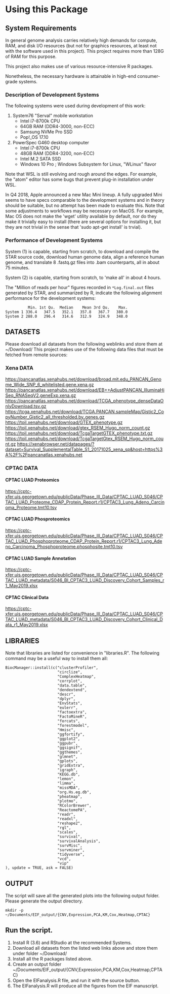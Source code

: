# Using this Package

## System Requirements
In general genome analysis carries relatively high demands for
compute, RAM, and disk I/O resources (but not for graphics resources, at
least not with the software used in this project). This project requires more than 128G of RAM for this purpose.

This project also makes use of various resource-intensive R packages.

Nonetheless, the necessary hardware is attainable in high-end
consumer-grade systems.

### Description of Development Systems
The following systems were used during development of this work:

1. System76 "Serval" mobile workstation
    * Intel i7-8700k CPU
    * 64GB RAM (DDR4-3000, non-ECC)
    * Samsung NVMe Pro SSD
    * Pop!_OS 17.10
2. PowerSpec G460 desktop computer
    * Intel i7-8700k CPU
    * 48GB RAM (DDR4-3200, non-ECC)
    * Intel M.2 SATA SSD
    * Windows 10 Pro ; Windows Subsystem for Linux, "WLinux" flavor

Note that WSL is still evolving and rough around the edges.  For example,
the "atom" editor has some bugs that prevent plug-in installation under WSL.

In Q4 2018, Apple announced a new Mac Mini lineup.  A fully upgraded Mini
seems to have specs comparable to the development systems and in theory
should be suitable, but no attempt has been made to evaluate this.  Note
that some adjustments to workflows may be necessary on MacOS.  For example,
Mac OS does not make the 'wget' utility available by default, nor do they
make it trivially easy to install (there are several options for
installing it, but they are not trivial in the sense that 'sudo apt-get install'
is trvial).

### Performance of Development Systems

System (1) is capable, starting from scratch, to download and compile
the STAR source code, download human genome data, align a reference
human genome, and translate 8 .fastq.gz files into .bam counterparts,
all in about 75 minutes.

System (2) is capable, starting from scratch, to 'make all' in about 4 hours.

The "Million of reads per hour" figures recorded in `*Log.final.out` files
generated by STAR, and summarized by R, indicate the following alignment
performance for the development systems:
```
          Min. 1st Qu.  Median    Mean 3rd Qu.    Max.
System 1 336.4   347.5   352.1   357.8   367.7   380.0
System 2 288.0   296.4   314.6   312.9   324.9   348.0
```

## DATASETS
Please download all datasets from the following weblinks and store them at
~/Download/
This project makes use of the following data files that must be fetched from remote sources:

### Xena DATA
https://pancanatlas.xenahubs.net/download/broad.mit.edu_PANCAN_Genome_Wide_SNP_6_whitelisted.gene.xena.gz
https://pancanatlas.xenahubs.net/download/EB++AdjustPANCAN_IlluminaHiSeq_RNASeqV2.geneExp.xena.gz
https://pancanatlas.xenahubs.net/download/TCGA_phenotype_denseDataOnlyDownload.tsv.gz
https://tcga.xenahubs.net/download/TCGA.PANCAN.sampleMap/Gistic2_CopyNumber_Gistic2_all_thresholded.by_genes.gz
https://toil.xenahubs.net/download/GTEX_phenotype.gz
https://toil.xenahubs.net/download/gtex_RSEM_Hugo_norm_count.gz
https://toil.xenahubs.net/download/TcgaTargetGTEX_phenotype.txt.gz
https://toil.xenahubs.net/download/TcgaTargetGtex_RSEM_Hugo_norm_count.gz
https://xenabrowser.net/datapages/?dataset=Survival_SupplementalTable_S1_20171025_xena_sp&host=https%3A%2F%2Fpancanatlas.xenahubs.net
### CPTAC DATA
#### CPTAC LUAD Proteomics
https://cptc-xfer.uis.georgetown.edu/publicData/Phase_III_Data/CPTAC_LUAD_S046/CPTAC_LUAD_Proteome_CDAP_Protein_Report.r1/CPTAC3_Lung_Adeno_Carcinoma_Proteome.tmt10.tsv
#### CPTAC LUAD Phosproteomics
https://cptc-xfer.uis.georgetown.edu/publicData/Phase_III_Data/CPTAC_LUAD_S046/CPTAC_LUAD_Phosphoproteome_CDAP_Protein_Report.r1/CPTAC3_Lung_Adeno_Carcinoma_Phosphoproteome.phosphosite.tmt10.tsv
#### CPTAC LUAD Sample Annotation
https://cptc-xfer.uis.georgetown.edu/publicData/Phase_III_Data/CPTAC_LUAD_S046/CPTAC_LUAD_metadata/S046_BI_CPTAC3_LUAD_Discovery_Cohort_Samples_r1_May2019.xlsx
#### CPTAC Clinical Data
https://cptc-xfer.uis.georgetown.edu/publicData/Phase_III_Data/CPTAC_LUAD_S046/CPTAC_LUAD_metadata/S046_BI_CPTAC3_LUAD_Discovery_Cohort_Clinical_Data_r1_May2019.xlsx


## LIBRARIES
Note that libraries are listed for convenience in "libraries.R".
The following command may be a useful way to install them all:
```
BiocManager::install(c("clusterProfiler",
                       "circlize",
                       "ComplexHeatmap",
                       "corrplot",
                       "data.table",
                       "dendextend",
                       "descr",
                       "dplyr",
                       "EnvStats",
                       "eulerr",
                       "factoextra",
                       "FactoMineR",
                       "forcats",
                       "forestmodel",
                       "Hmisc",
                       "ggfortify",
                       "ggplot2",
                       "ggpubr",
                       "ggsignif",
                       "ggthemes",
                       "glmnet",
                       "gplots",
                       "gridExtra",
                       "igraph",
                       "KEGG.db",
                       "lemon",
                       "limma",
                       "missMDA",
                       "org.Hs.eg.db",
                       "pheatmap",
                       "plotmo",
                       "RColorBrewer",
                       "ReactomePA",
                       "readr",
                       "readxl",
                       "reshape2",
                       "rgl",
                       "scales",
                       "survival",
                       "survivalAnalysis",
                       "survMisc",
                       "survminer",
                       "tidyverse",
                       "vcd",
                       "vip"
), update = TRUE, ask = FALSE)
```

## OUTPUT
The script will save all the generated plots into the following output folder.
Please generate the output directory.
```
mkdir -p ~/Documents/EIF_output/{CNV,Expression,PCA,KM,Cox,Heatmap,CPTAC}
```

## Run the script.
1. Install R (3.6) and RStudio at the recommended Systems.
2. Download all datasets from the listed web links above and store them under folder ~/Download/
3. Install all the R packages listed above.
4. Create an output folder ~/Documents/EIF_output/{CNV,Expression,PCA,KM,Cox,Heatmap,CPTAC}
5. Open the EIFanalysis.R file, and run it with the source button.
6. The EIFanalysis.R will produce all the figures from the EIF manuscript.
